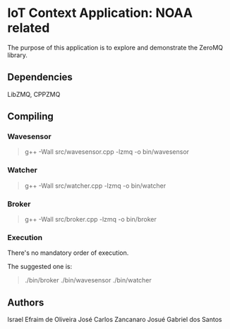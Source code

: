 # IoT Context Application: NOAA related

The purpose of this application is to explore and demonstrate the ZeroMQ library.

## Dependencies

LibZMQ, CPPZMQ

## Compiling

### Wavesensor

> g++ -Wall src/wavesensor.cpp -lzmq -o bin/wavesensor

### Watcher
> g++ -Wall src/watcher.cpp -lzmq -o bin/watcher

### Broker

> g++ -Wall src/broker.cpp -lzmq -o bin/broker

### Execution

There's no mandatory order of execution.

The suggested one is:

> ./bin/broker
> ./bin/wavesensor <id>
> ./bin/watcher <id>

## Authors
Israel Efraim de Oliveira
José Carlos Zancanaro
Josué Gabriel dos Santos